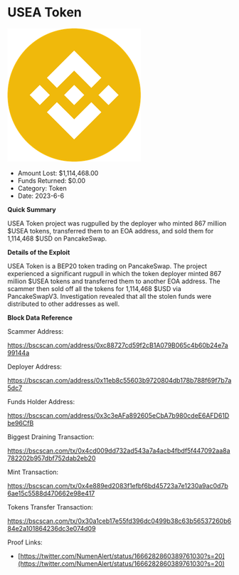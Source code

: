 # USEA Token
![USEA Token](/rektimages/USEA-Token.png)
- Amount Lost: $1,114,468.00
- Funds Returned: $0.00
- Category: Token
- Date: 2023-6-6

**Quick Summary**

USEA Token project was rugpulled by the deployer who minted 867 million $USEA tokens, transferred them to an EOA address, and sold them for 1,114,468 $USD on PancakeSwap.

  


 **Details of the Exploit**

USEA Token is a BEP20 token trading on PancakeSwap. The project experienced a significant rugpull in which the token deployer minted 867 million $USEA tokens and transferred them to another EOA address. The scammer then sold off all the tokens for 1,114,468 $USD via PancakeSwapV3. Investigation revealed that all the stolen funds were distributed to other addresses as well.

  


 **Block Data Reference**

Scammer Address:

https://bscscan.com/address/0xc88727cd59f2cB1A079B065c4b60b24e7a99144a

  


Deployer Address:

https://bscscan.com/address/0x11eb8c55603b9720804db178b788f69f7b7a5dc7

  


Funds Holder Address:

https://bscscan.com/address/0x3c3eAFa892605eCbA7b980cdeE6AFD61Dbe96CfB

  


Biggest Draining Transaction:

https://bscscan.com/tx/0x4cd009dd732ad543a7a4acb4fbdf5f447092aa8a782202b957dbf752dab2eb20

  


Mint Transaction: 

https://bscscan.com/tx/0x4e889ed2083f1efbf6bd45723a7e1230a9ac0d7b6ae15c5588d470662e98e417 

  


Tokens Transfer Transaction:

https://bscscan.com/tx/0x30a1ceb17e55fd396dc0499b38c63b56537260b684e2a101864236dc3e074d09


Proof Links:
- [https://twitter.com/NumenAlert/status/1666282860389761030?s=20](https://twitter.com/NumenAlert/status/1666282860389761030?s=20)


